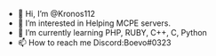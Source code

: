 - 👋 Hi, I’m @Kronos112
- 👀 I’m interested in Helping MCPE servers.
- 🌱 I’m currently learning PHP, RUBY, C++, C, Python
- 📫 How to reach me Discord:Boevo#0323
